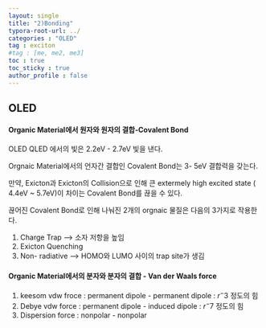 ```yaml
---
layout: single
title: "2)Bonding"
typora-root-url: ../
categories : "OLED"
tag : exciton
#tag : [me, me2, me3]
toc : true
toc_sticky : true
author_profile : false
---
```

## OLED

#### Organic Material에서 원자와 원자의 결합-Covalent Bond

OLED QLED 에서의 빛은 2.2eV - 2.7eV 빛을 낸다.

Orgnaic Material에서의 언자간 결합인 Covalent Bond는 3- 5eV 결합력을 갖는다.



만약, Exicton과 Exicton의 Collision으로 인해 큰 extermely high excited state ( 4.4eV ~ 5.7eV)이 차이는 Covalent Bond를 끊을 수 있다.

끊어진 Covalent Bond로 인해 나눠진 2개의 orgnaic 물질은 다음의 3가지로 작용한다.

1. Charge Trap --> 소자 저항을 높임
2. Exicton Quenching
3. Non- radiative --> HOMO와 LUMO 사이의 trap site가 생김



#### Organic Material에서의 분자와 분자의 결합 - Van der Waals force

1. keesom vdw froce : permanent dipole - permanent dipole : $r^-3$ 정도의 힘
2. Debye vdw force : permanent dipole - induced dipole : $r^-7$ 정도의 힘
3. Dispersion force : nonpolar - nonpolar

